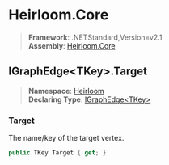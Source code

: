# Heirloom.Core

> **Framework**: .NETStandard,Version=v2.1  
> **Assembly**: [Heirloom.Core][0]  

## IGraphEdge\<TKey>.Target

> **Namespace**: [Heirloom][0]  
> **Declaring Type**: [IGraphEdge\<TKey>][1]  

### Target

The name/key of the target vertex.

```cs
public TKey Target { get; }
```

[0]: ../../../Heirloom.Core.md
[1]: ../IGraphEdge[TKey].md
